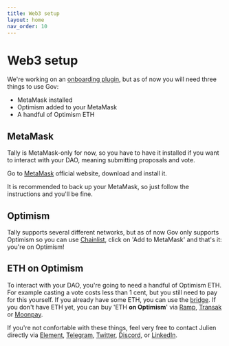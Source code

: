 ```yaml
---
title: Web3 setup
layout: home
nav_order: 10
---
```


# Web3 setup

We're working on an [onboarding plugin](/plugins.html#onboarding), but as of now you will need three things to use Gov:

- MetaMask installed
- Optimism added to your MetaMask
- A handful of Optimism ETH

## MetaMask

Tally is MetaMask-only for now, so you have to have it installed if you want to interact with your DAO, meaning submitting proposals and vote.

Go to [MetaMask](https://metamask.io/) official website, download and install it.

It is recommended to back up your MetaMask, so just follow the instructions and you'll be fine.

## Optimism

Tally supports several different networks, but as of now Gov only supports Optimism so you can use [Chainlist](https://chainlist.org/chain/10), click on 'Add to MetaMask' and that's it: you're on Optimism!

## ETH on Optimism

To interact with your DAO, you're going to need a handful of Optimism ETH. For example casting a vote costs less than 1 cent, but you still need to pay for this yourself. If you already have some ETH, you can use the [bridge](https://app.optimism.io/bridge/deposit). If you don't have ETH yet, you can buy 'ETH **on Optimism**' via [Ramp](https://ramp.network/buy/), [Transak](https://global.transak.com/) or [Moonpay](https://www.moonpay.com/buy).

If you're not confortable with these things, feel very free to contact Julien directly via [Element](https://matrix.to/#/@julienbrg:matrix.org), [Telegram](https://t.me/julienbrg), [Twitter](https://twitter.com/julienbrg), [Discord](https://discord.gg/xw9dCeQ94Y), or [LinkedIn](https://www.linkedin.com/in/julienberanger/).
